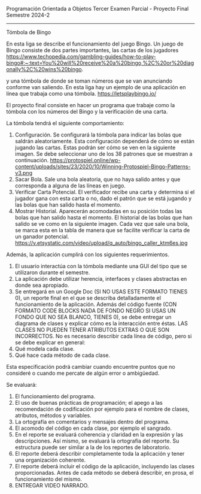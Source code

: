 Programación Orientada a Objetos
Tercer Examen Parcial - Proyecto Final
Semestre 2024-2

________________


Tómbola de Bingo


En esta liga se describe el funcionamiento del juego Bingo. Un juego de Bingo consiste 
de dos partes importantes, las cartas de los jugadores 
https://www.techopedia.com/gambling-guides/how-to-play-bingo#:~:text=You%20will%20receive%20a%20bingo,%2C%20or%20diagonally%2C%20wins%20bingo.

y una tómbola de donde se toman números que se van anunciando conforme van saliendo. En esta liga hay un ejemplo de una aplicación en línea que trabaja como una tómbola.
https://letsplaybingo.io/

El proyecto final consiste en hacer un programa que trabaje como la tómbola con los números del Bingo y la verificación de una carta. 

La tómbola tendrá el siguiente comportamiento:


1. Configuración. Se configurará la tómbola para indicar las bolas que saldrán aleatoriamente. Esta configuración dependerá de cómo se están jugando las cartas. Estas podrán ser cómo se ven en la siguiente imagen. Se debe seleccionar uno de los 38 patrones que se muestran a continuación.
https://protospiel.online/wp-content/uploads/sites/23/2020/10/Winning-Protospiel-Bingo-Patterns-v3.png
2. Sacar Bola. Sale una bola aleatoria, que no haya salido antes y que corresponda a alguna de las líneas en juego.
3. Verificar Carta Potencial. El verificador recibe una carta y determina si el jugador gana con esta carta o no, dado el patrón que se está jugando y las bolas que han salido hasta el momento. 
4. Mostrar Historial. Aparecerán acomodadas en su posición todas las bolas que han salido hasta el momento. El historial de las bolas que han salido se ve como en la siguiente imagen.  Cada vez que sale una bola, se marca esta en la tabla de manera que se facilite verificar la carta de un ganador potencial.   
https://v.etsystatic.com/video/upload/q_auto/bingo_caller_ktm6es.jpg

Además, la aplicación cumplirá con los siguientes requerimientos.
   1. El usuario interactúa con la tómbola mediante una GUI del tipo que se utilizaron durante el semestre.
   2. La aplicación debe utilizar herencia, interfaces y clases abstractas en donde sea apropiado.
   3. Se entregará en un Google Doc (SI NO USAS ESTE FORMATO TIENES 0), un reporte final en el que se describa detalladamente el funcionamiento de la aplicación. Además del código fuente (CON FORMATO CODE BLOCKS NADA DE FONDO NEGRO  SI USAS UN FONDO QUE NO SEA BLANCO, TIENES 0), se debe entregar un diagrama de clases y explicar cómo es la interacción entre éstas. LAS CLASES NO PUEDEN TENER ATRIBUTOS EXTRAS O QUE SON INCORRECTOS. No es necesario describir cada línea de código, pero si se debe explicar en general:
   1. Qué modela cada clase.
   2. Qué hace cada método de cada clase.

Esta especificación podrá cambiar cuando encuentre puntos que no consideré o cuando me percate de algún error o ambigüedad. 

Se evaluará:
   1. El funcionamiento del programa.
   2. El uso de buenas prácticas de programación; el apego a las recomendación de codificación por ejemplo para el nombre de clases, atributos, métodos y variables.
   3. La ortografía en comentarios y mensajes dentro del programa.
   4. El acomodo del código en cada clase, por ejemplo el sangrado.
   5. En el reporte se evaluará coherencia y claridad en la expresión y las descripciones. Así mismo, se evaluará la ortografía del reporte. Su estructura puede ser similar a la de los reportes de laboratorio. 
   6. El reporte deberá describir completamente toda la aplicación y tener una organización coherente.
   7. El reporte deberá incluir el código de la aplicación, incluyendo las clases proporcionadas. Antes de cada método se deberá describir, en prosa, el funcionamiento del mismo.
   8. ENTREGAR VIDEO NARRADO.
